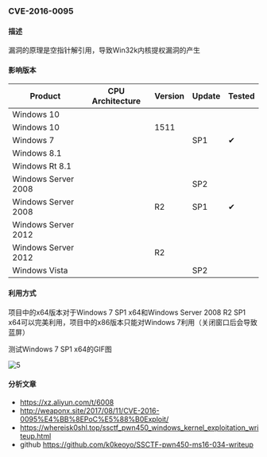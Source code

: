 ### CVE-2016-0095

#### 描述

漏洞的原理是空指针解引用，导致Win32k内核提权漏洞的产生

#### 影响版本

| Product             | CPU Architecture | Version | Update | Tested             |
| ------------------- | ---------------- | ------- | ------ | ------------------ |
| Windows 10          |                  |         |        |                    |
| Windows 10          |                  | 1511    |        |                    |
| Windows 7           |                  |         | SP1    | &#10004; |
| Windows 8.1         |                  |         |        |                    |
| Windows Rt 8.1      |                  |         |        |                    |
| Windows Server 2008 |                  |         | SP2    |                    |
| Windows Server 2008 |                  | R2      | SP1    | &#10004; |
| Windows Server 2012 |                  |         |        |                    |
| Windows Server 2012 |                  | R2      |        |                    |
| Windows Vista       |                  |         | SP2    |                    |

#### 利用方式

项目中的x64版本对于Windows 7 SP1 x64和Windows Server 2008 R2 SP1 x64可以完美利用，项目中的x86版本只能对Windows 7利用（关闭窗口后会导致蓝屏）

测试Windows 7 SP1 x64的GIF图

![5](https://raw.github.com/Ascotbe/Random-img/master/Kernelhub/CVE-2016-0095_win7_x64.gif)

#### 分析文章
- https://xz.aliyun.com/t/6008
- http://weaponx.site/2017/08/11/CVE-2016-0095%E4%BB%8EPoC%E5%88%B0Exploit/
- https://whereisk0shl.top/ssctf_pwn450_windows_kernel_exploitation_writeup.html
- github https://github.com/k0keoyo/SSCTF-pwn450-ms16-034-writeup